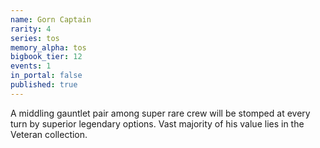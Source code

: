 ```yaml
---
name: Gorn Captain
rarity: 4
series: tos
memory_alpha: tos
bigbook_tier: 12
events: 1
in_portal: false
published: true
---
```


A middling gauntlet pair among super rare crew will be stomped at every turn by superior legendary options. Vast majority of his value lies in the Veteran collection.
